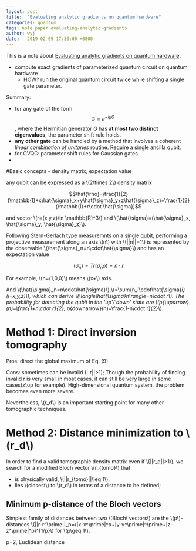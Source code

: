 ```yaml
---
layout: post
title:  "Evaluating analytic gradients on quantum hardware"
categories: quantum
tags: note paper evaluating-analytic-gradients
author: wyj
date:   2019-02-09 17:30:00 +0800
---
```


This is a note about [Evaluating analytic gradients on quantum hardware](https://arxiv.org/abs/1811.11184).

- compute exact gradients of parameterized quantum circuit on quantum hardware
	- HOW? run the original quantum circuit twice while shifting a single gate parameter.

Summary:

- for any gate of the form $$\mathscr{G}=e^{-i\mu G}$$, where the Hermitian generator $G$ has **at most two distinct eigenvalues**, the parameter shift rule holds.
- **any other gate** can be handled by a method that involves a coherent *linear combination of unitaries* routine. Require a single ancilla qubit.
- for CVQC: parameter shift rules for Gaussian gates.
-




#Basic concepts - density matrix, expectation value

any qubit can be expressed as a \\(2\times 2\\) density matrix

$$\hat{\rho}=\frac{1}{2}(\mathbb{I}+x\hat{\sigma}_x+y\hat{\sigma}_y+z\hat{\sigma}_z)=\frac{1}{2}(\mathbb{I}+r\cdot \hat{\sigma})$$

and vector \\(r=(x,y,z)\in \mathbb{R}^3\\) and \\(\hat{\sigma}=(\hat{\sigma}_x, \hat{\sigma}_y, \hat{\sigma}_z)\\).

Following Stern-Gerlach type measuremnts on a single qubit, performing a projective measurement along an axis \\(n\\) with \\(\|\|n\|\|=1\\) is represented by the observable \\(\hat{\sigma}_n=n\cdot\hat{\sigma}\\) and has an expectation value

$$\langle\hat{\sigma}_n\rangle=Tr(\hat{\sigma}_n\hat{\rho})=n\cdot r$$


For example, \\(n=(1,0,0)\\) means \\(x+\\) axis. 

And \\(\hat{\sigma}_n=n\cdot\hat{\sigma}\\),\\(=\sum{n_i\cdot\hat{\sigma}_i}(i=x,y,z)\\), 
which can derive \\(\langle\hat{\sigma}_n\rangle=n\cdot r\\). The probability for detecting the qubit in the 'up'\/'down' state are \\(p_{\uparrow}(n)=\frac{1+n\cdot r}{2}, p_{downarrow}(n)=\frac{1-n\cdot r}{2}\\).


Method 1: Direct inversion tomography
===

Pros:
direct the global maximum of Eq. (9).

Cons:
sometimes can be invalid (||r||>1); Though the probability of finding invalid r is very small in most cases, it can still be very large in some cases(z\up for example).
High-dimensional quantum system, the problem becomes even more severe.

Nevertheless, \\(r_d\\) is an important starting point for many other tomographic techniques.

Method 2: Distance minimization to \\(r_d\\)
===

In order to find a valid tomographic density matrix even if \\(\|\|r_d\|\|>1\\), we search for a modified Bloch vector \\(r_{tomo}\\) that

- is physically valid, \\(\|\|r_{tomo}\|\|\leq 1\\);
- lies \\(closest\\) to \\(r_d\\) in terms of a distance to be defined;

Minimum p-distance of the Bloch vectors
---

Simplest family of distances between two \\(Bloch\ vectors\\) are the \\(p\\)-distances \\(\|\|r-r^\prime\|\|_p=(\|x-x^\prime\|^p+\|y-y^\prime\|^\prime+\|z-z^\prime\|^p)^{1/p}\\) for \\(p\geq 1\\).

p=2, Euclidean distance 